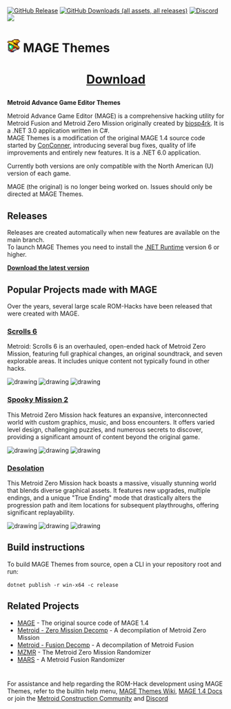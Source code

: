 [![GitHub Release](https://img.shields.io/github/v/release/ConConner/MAGE-Themes?style=flat-square&label=Version)](https://github.com/ConConner/MAGE-Themes/releases/latest) [![GitHub Downloads (all assets, all releases)](https://img.shields.io/github/downloads/ConConner/MAGE-Themes/total?style=flat-square&color=%25232ea043&label=Downloads)](https://github.com/ConConner/MAGE-Themes/releases/latest) [![Discord](https://img.shields.io/discord/675716572156788776?color=%2347a6ff&label=Dev.%20Discord&logo=Discord&logoColor=%23FFFFFF&style=flat-square)](https://discord.gg/YT6M2rAqqS) [![](https://img.shields.io/badge/Community-Metroid%20Construction-eb7f00?style=flat-square)](https://metroidconstruction.com/)

 # <img src="mage/Resources/Icons/mage.png" width="30"> MAGE Themes

<h1> 
 <p align=center> 
  <a href="https://github.com/ConConner/MAGE-Themes/releases/latest">
   Download
  </a>
 </p> 
</h1> 

**Metroid Advance Game Editor Themes**

Metroid Advance Game Editor (MAGE) is a comprehensive hacking utility for Metroid Fusion and Metroid Zero Mission originally created by [biosp4rk](https://github.com/biosp4rk). It is a .NET 3.0 application written in C#.  
MAGE Themes is a modification of the original MAGE 1.4 source code started by [ConConner](https://github.com/ConConner), introducing several bug fixes, quality of life improvements and entirely new features. It is a .NET 6.0 application.

Currently both versions are only compatible with the North American (U) version of each game.

MAGE (the original) is no longer being worked on. Issues should only be directed at MAGE Themes.

## Releases
Releases are created automatically when new features are available on the main branch.  
To launch MAGE Themes you need to install the [.NET Runtime](https://dotnet.microsoft.com/en-us/download/dotnet/thank-you/runtime-desktop-9.0.8-windows-x64-installer) version 6 or higher.

**[Download the latest version](https://github.com/ConConner/MAGE-Themes/releases/latest)**

## Popular Projects made with MAGE
Over the years, several large scale ROM-Hacks have been released that were created with MAGE.

### [Scrolls 6](https://metroidconstruction.com/hack.php?id=635)
Metroid: Scrolls 6 is an overhauled, open-ended hack of Metroid Zero Mission, featuring full graphical changes, an original soundtrack, and seven explorable areas. It includes unique content not typically found in other hacks.

<img src="https://metroidconstruction.com//files/hacks/635/LnV7rv3.png" alt="drawing" width="240"/> <img src="https://metroidconstruction.com//files/hacks/635/5Tb0roy.png" alt="drawing" width="240"/> <img src="https://metroidconstruction.com//files/hacks/635/yiyQHQn.png" alt="drawing" width="240"/>

### [Spooky Mission 2](https://metroidconstruction.com/hack.php?id=667)
This Metroid Zero Mission hack features an expansive, interconnected world with custom graphics, music, and boss encounters. It offers varied level design, challenging puzzles, and numerous secrets to discover, providing a significant amount of content beyond the original game.

<img src="https://metroidconstruction.com//files/hacks/667/spider.png" alt="drawing" width="240"/> <img src="https://metroidconstruction.com//files/hacks/667/bone.png" alt="drawing" width="240"/> <img src="https://metroidconstruction.com//files/hacks/667/frozen.png" alt="drawing" width="240"/>

### [Desolation](https://metroidconstruction.com/hack.php?id=732)
This Metroid Zero Mission hack boasts a massive, visually stunning world that blends diverse graphical assets. It features new upgrades, multiple endings, and a unique "True Ending" mode that drastically alters the progression path and item locations for subsequent playthroughs, offering significant replayability.

<img src="https://metroidconstruction.com//files/hacks/732/Ozo2c7HTpGE4fbu.png" alt="drawing" width="240"/> <img src="https://metroidconstruction.com//files/hacks/732/2sBvrgSMYU5ciXE.png" alt="drawing" width="240"/> <img src="https://metroidconstruction.com//files/hacks/732/AIfY5W2kXKezC8i.png" alt="drawing" width="240"/>

## Build instructions
To build MAGE Themes from source, open a CLI in your repository root and run:
```
dotnet publish -r win-x64 -c release
```

## Related Projects
- [MAGE](https://github.com/biosp4rk/mage-old) - The original source code of MAGE 1.4
- [Metroid - Zero Mission Decomp](https://github.com/metroidret/mzm) - A decompilation of Metroid Zero Mission
- [Metroid - Fusion Decomp](https://github.com/metroidret/mf) - A decompilation of Metroid Fusion
- [MZMR](https://github.com/biosp4rk/mzmr) - The Metroid Zero Mission Randomizer
- [MARS](https://github.com/MetroidAdvRandomizerSystem) - A Metroid Fusion Randomizer

#

For assistance and help regarding the ROM-Hack development using MAGE Themes, refer to the builtin help menu, [MAGE Themes Wiki](https://github.com/ConConner/MAGE-Themes/wiki), [MAGE 1.4 Docs](https://labk.org/mage/doc.html) or join the [Metroid Construction Community](https://metroidconstruction.com/) and [Discord](https://discord.gg/xDwaaqa)
